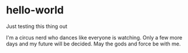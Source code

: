 # hello-world
Just testing this thing out

I'm a circus nerd who dances like everyone is watching.
Only a few more days and my future will be decided. May the gods and force be with me.
